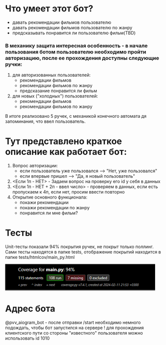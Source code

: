 # Что умеет этот бот?
- давать рекомендации фильмов пользователю
- давать рекомендации фильмов пользователю по жанру
- предсказывать понравится ли пользователю фильм(TBD)


### В механику защита интересная особенность - в начале пользования ботом пользователю необходимо пройти авторизацию, после ее прохождения доступны следующие ручки:
1. для авторизованных пользователей:
   - рекомендации фильмов
   - рекомендации фильмов по жанру
   - предсказание понравится ли фильм
2. для новых ("холодных") пользователей:
   - рекомендации фильмов
   - рекомендации фильмов по жанру

В итоге реализовано 5 ручек, с механикой конечного автомата дя запоминания, что ввел пользователь.


# Тут представлено краткое описание как работает бот:
1. Вопрос авторизации:
   - если пользователь уже пользовался --> "Нет, уже пользовался"
   - если впервые пришел --> "Да, я новый пользователь"
2. <Если 1п - НЕТ> - Задаем вопрос на проверку его id у себя в данных
3. <Если 1п - НЕТ + 2п - ввел число> - проверяем в данных, если есть пропускаем к 4п, если нет, просим ввести повторно
4. Открытие основного функционала: 
   - покажи рекомендации
   - покажи рекомендации по жанру
   - понравится ли мне фильм?


# Тесты
Unit-тесты показали 94% покрытия ручек, не покрыт только поллинг.
Сами тесты находятся в папке tests, отображение покрытий находится в папке tests/htmlcov/main_py.html

![summary.png](tests/summary.png)


# Адрес бота
@pvv_aiogram_bot - после отправки /start необходимо немного подождать, чтобы бот запустился на сервере
! для прохождения клиентского пути со стороны "известного" пользователя можно использовать id 1010